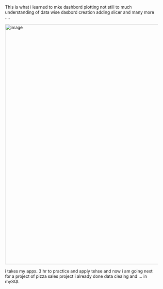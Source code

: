 This is what i learned to mke dashbord plotting not still to much understanding of data wise dasbord creation adding slicer and many more ....

<img width="1784" height="788" alt="image" src="https://github.com/user-attachments/assets/c129378b-878e-458e-960b-84720f1a4e15" />

i takes my appx. 3 hr to practice and apply tehse and now i am going next for a project of pizza sales project i already done data cleaing and ... in mySQL
